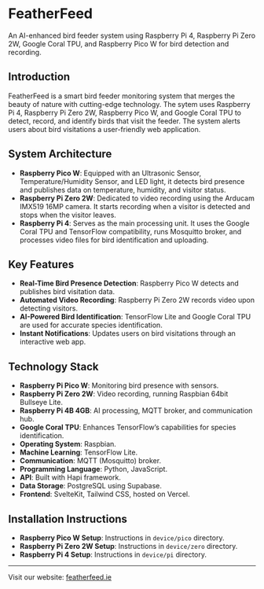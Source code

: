 # FeatherFeed

An AI-enhanced bird feeder system using Raspberry Pi 4, Raspberry Pi Zero 2W, Google Coral TPU, and Raspberry Pico W for bird detection and recording.

## Introduction

FeatherFeed is a smart bird feeder monitoring system that merges the beauty of nature with cutting-edge technology. The sytem uses Raspberry Pi 4, Raspberry Pi Zero 2W, Raspberry Pico W, and Google Coral TPU to detect, record, and identify birds that visit the feeder. The system alerts users about bird visitations a user-friendly web application.

## System Architecture

- **Raspberry Pico W**: Equipped with an Ultrasonic Sensor, Temperature/Humidity Sensor, and LED light, it detects bird presence and publishes data on temperature, humidity, and visitor status.
- **Raspberry Pi Zero 2W**: Dedicated to video recording using the Arducam IMX519 16MP camera. It starts recording when a visitor is detected and stops when the visitor leaves.
- **Raspberry Pi 4**: Serves as the main processing unit. It uses the Google Coral TPU and TensorFlow compatibility, runs Mosquitto broker, and processes video files for bird identification and uploading.

## Key Features

- **Real-Time Bird Presence Detection**: Raspberry Pico W detects and publishes bird visitation data.
- **Automated Video Recording**: Raspberry Pi Zero 2W records video upon detecting visitors.
- **AI-Powered Bird Identification**: TensorFlow Lite and Google Coral TPU are used for accurate species identification.
- **Instant Notifications**: Updates users on bird visitations through an interactive web app.

## Technology Stack

- **Raspberry Pi Pico W**: Monitoring bird presence with sensors.
- **Raspberry Pi Zero 2W**: Video recording, running Raspbian 64bit Bullseye Lite.
- **Raspberry Pi 4B 4GB**: AI processing, MQTT broker, and communication hub.
- **Google Coral TPU**: Enhances TensorFlow’s capabilities for species identification.
- **Operating System**: Raspbian.
- **Machine Learning**: TensorFlow Lite.
- **Communication**: MQTT (Mosquitto) broker.
- **Programming Language**: Python, JavaScript.
- **API**: Built with Hapi framework.
- **Data Storage**: PostgreSQL using Supabase.
- **Frontend**: SvelteKit, Tailwind CSS, hosted on Vercel.

## Installation Instructions

- **Raspberry Pico W Setup**: Instructions in `device/pico` directory.
- **Raspberry Pi Zero 2W Setup**: Instructions in `device/zero` directory.
- **Raspberry Pi 4 Setup**: Instructions in `device/pi` directory.

---

Visit our website: [featherfeed.ie](http://featherfeed.ie)

